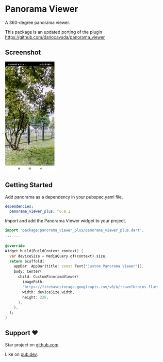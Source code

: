 # Panorama Viewer

A 360-degree panorama viewer.

This package is an updated porting of the plugin https://github.com/dariocavada/panorama_viewer


## Screenshot

![screenshot](https://github.com/ShreyaAmbaliya/panorama_viewer_plus/raw/main/resource/screenshot.gif)

## Getting Started

Add panorama as a dependency in your pubspec.yaml file.

```yaml
dependencies:
  panorama_viewer_plus: ^0.0.1
```

Import and add the Panorama Viewer widget to your project.

```dart
import 'package:panorama_viewer_plus/panorama_viewer_plus.dart';
... ...

@override
Widget build(BuildContext context) {
  var deviceSize = MediaQuery.of(context).size;
  return Scaffold(
    appBar: AppBar(title: const Text("Custom Panorama Viewer")),
    body: Center(
      child: CustomPanoramaViewer(
        imagePath:
        'https://firebasestorage.googleapis.com/v0/b/travelbrains-flutter-mtg.appspot.com/o/media%2FRvoGlxBvpUY1sg6vi5KA5guDzVn1%2F1689264672_1689264672013_1689264672013000_gb_cem_stop5-2.jpg?alt=media&token=cc50d7b5-c241-47c9-b4ac-55b3608eecf5',
        width: deviceSize.width,
        height: 220,
      ),
    ),
  );
}
```


## Support :heart:

Star project on [github.com](https://github.com/ShreyaAmbaliya/panorama_viewer_plus).

Like on [pub.dev](https://pub.dev/packages/panorama_viewer_plus).

